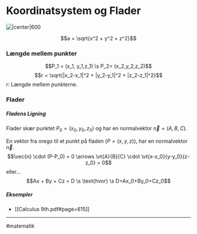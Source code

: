 # Koordinatsystem og Flader
![|center|600](https://docs-be.ni.com/bundle/labview/page/gmath/loc_eps_3dcoordconv.gif?_LANG=enus)

$$a = \sqrt{x^2 + y^2 + z^2}$$

### Længde mellem punkter
$$P_1 = (x_1, y_1,z_1) \s P_2= (x_2,y_2,z_2)$$
$$r = \sqrt{|x_2-x_1|^2 + |y_2-y_1|^2 + |z_2-z_1|^2}$$
$r$: Længde mellem punkterne.


### Flader
##### Fladens Ligning
Flader skær punktet $P_0 = (x_0,y_0,z_0)$ og har en normalvektor $\vec{n} = (A,B,C)$.

En vektor fra orego til et punkt på fladen ($P = (x,y,z)$), har en normalvektor $\vec{n}$.
$$\vec{n} \cdot (P-P_0) = 0 \arrows \vt{A}{B}{C} \cdot \vt{x-x_0}{y-y_0}{z-z_0} = 0$$
eller...
$$Ax + By + Cz = D \s \text{hvor} \s D=Ax_0+By_0+Cz_0$$


##### Eksempler
- [[Calculus 9th.pdf#page=615]]

---
#matematik 